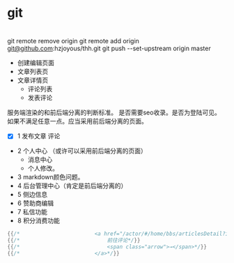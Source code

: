 # git 
# 
git remote remove origin 
git remote add origin git@github.com:hzjoyous/thh.git
git push --set-upstream origin master

- 创建编辑页面
- 文章列表页
- 文章详情页
  - 评论列表
  - 发表评论

服务端渲染的和前后端分离的判断标准。
是否需要seo收录。是否为登陆可见。
如果不满足任意一点。应当采用前后端分离的页面。


- [x] 1 发布文章  评论
- 2  个人中心 （或许可以采用前后端分离的页面）
  - 消息中心
  - 个人修改。
- 3  markdown颜色问题。
- 4 后台管理中心（肯定是前后端分离的）
- 5 侧边信息
- 6 赞助商编辑
- 7 私信功能
- 8 积分消费功能

```GO
{{/*                        <a href="/actor/#/home/bbs/articlesDetail?id={{.articleId}}" class="comment-btn">*/}}
{{/*                            前往评论*/}}
{{/*                            <span class="arrow">→</span>*/}}
{{/*                        </a>*/}}
```
